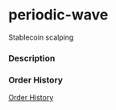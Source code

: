 # periodic-wave
Stablecoin scalping

### Description

### Order History
[Order History](https://docs.google.com/spreadsheets/d/1CymlgyBs_0JJKBhThmBrkfnKz5ASsbHT3nMJgmzlN9w/edit?usp=sharing)
